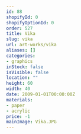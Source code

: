 ```yaml
---
id: 88
shopifyId: 0
shopifyOptionId: 0
order: 527
title: Vika
slug: vika
url: art-works/vika
aliases: []
categories:
- graphics
inStock: false
isVisible: false
location: ""
height: 60
width: 40
date: 2009-01-01T00:00:00Z
materials:
- paper
- acrylic
price: -1
mainImage: Vika.JPG
---
```

